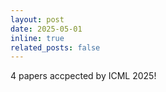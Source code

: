 ```yaml
---
layout: post
date: 2025-05-01 
inline: true
related_posts: false
---
```


4 papers accpected by ICML 2025!